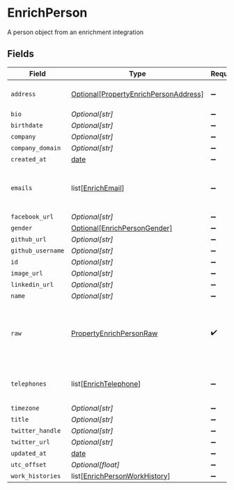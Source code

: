 # EnrichPerson

A person object from an enrichment integration


## Fields

| Field                                                                                       | Type                                                                                        | Required                                                                                    | Description                                                                                 |
| ------------------------------------------------------------------------------------------- | ------------------------------------------------------------------------------------------- | ------------------------------------------------------------------------------------------- | ------------------------------------------------------------------------------------------- |
| `address`                                                                                   | [Optional[PropertyEnrichPersonAddress]](../../models/shared/propertyenrichpersonaddress.md) | :heavy_minus_sign:                                                                          | The address of the person                                                                   |
| `bio`                                                                                       | *Optional[str]*                                                                             | :heavy_minus_sign:                                                                          | N/A                                                                                         |
| `birthdate`                                                                                 | *Optional[str]*                                                                             | :heavy_minus_sign:                                                                          | N/A                                                                                         |
| `company`                                                                                   | *Optional[str]*                                                                             | :heavy_minus_sign:                                                                          | N/A                                                                                         |
| `company_domain`                                                                            | *Optional[str]*                                                                             | :heavy_minus_sign:                                                                          | N/A                                                                                         |
| `created_at`                                                                                | [date](https://docs.python.org/3/library/datetime.html#date-objects)                        | :heavy_minus_sign:                                                                          | N/A                                                                                         |
| `emails`                                                                                    | list[[EnrichEmail](../../models/shared/enrichemail.md)]                                     | :heavy_minus_sign:                                                                          | An array of email addresses for this person                                                 |
| `facebook_url`                                                                              | *Optional[str]*                                                                             | :heavy_minus_sign:                                                                          | N/A                                                                                         |
| `gender`                                                                                    | [Optional[EnrichPersonGender]](../../models/shared/enrichpersongender.md)                   | :heavy_minus_sign:                                                                          | N/A                                                                                         |
| `github_url`                                                                                | *Optional[str]*                                                                             | :heavy_minus_sign:                                                                          | N/A                                                                                         |
| `github_username`                                                                           | *Optional[str]*                                                                             | :heavy_minus_sign:                                                                          | N/A                                                                                         |
| `id`                                                                                        | *Optional[str]*                                                                             | :heavy_minus_sign:                                                                          | N/A                                                                                         |
| `image_url`                                                                                 | *Optional[str]*                                                                             | :heavy_minus_sign:                                                                          | N/A                                                                                         |
| `linkedin_url`                                                                              | *Optional[str]*                                                                             | :heavy_minus_sign:                                                                          | N/A                                                                                         |
| `name`                                                                                      | *Optional[str]*                                                                             | :heavy_minus_sign:                                                                          | N/A                                                                                         |
| `raw`                                                                                       | [PropertyEnrichPersonRaw](../../models/shared/propertyenrichpersonraw.md)                   | :heavy_check_mark:                                                                          | The raw data returned by the integration for this person                                    |
| `telephones`                                                                                | list[[EnrichTelephone](../../models/shared/enrichtelephone.md)]                             | :heavy_minus_sign:                                                                          | An array of telephones for this person                                                      |
| `timezone`                                                                                  | *Optional[str]*                                                                             | :heavy_minus_sign:                                                                          | N/A                                                                                         |
| `title`                                                                                     | *Optional[str]*                                                                             | :heavy_minus_sign:                                                                          | N/A                                                                                         |
| `twitter_handle`                                                                            | *Optional[str]*                                                                             | :heavy_minus_sign:                                                                          | N/A                                                                                         |
| `twitter_url`                                                                               | *Optional[str]*                                                                             | :heavy_minus_sign:                                                                          | N/A                                                                                         |
| `updated_at`                                                                                | [date](https://docs.python.org/3/library/datetime.html#date-objects)                        | :heavy_minus_sign:                                                                          | N/A                                                                                         |
| `utc_offset`                                                                                | *Optional[float]*                                                                           | :heavy_minus_sign:                                                                          | N/A                                                                                         |
| `work_histories`                                                                            | list[[EnrichPersonWorkHistory](../../models/shared/enrichpersonworkhistory.md)]             | :heavy_minus_sign:                                                                          | N/A                                                                                         |